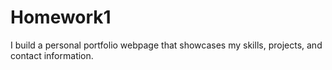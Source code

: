 # Homework1
I build a personal portfolio webpage that showcases my skills,  projects, and contact information.
